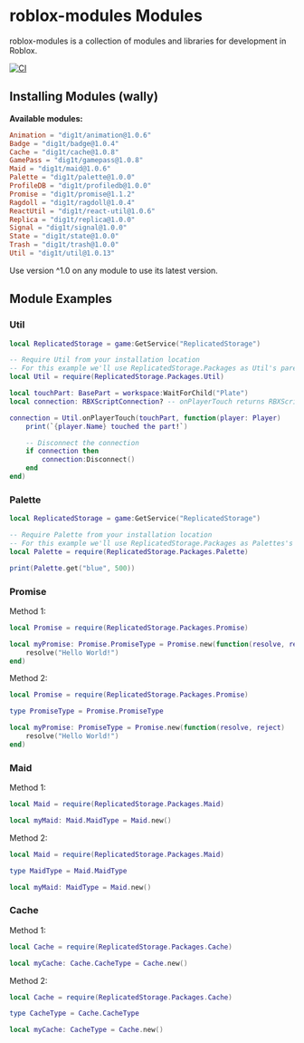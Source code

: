 # roblox-modules Modules

roblox-modules is a collection of modules and libraries for development in Roblox.

[![CI](https://github.com/dig1t/roblox-modules/actions/workflows/ci.yml/badge.svg?branch=main)](https://github.com/dig1t/roblox-modules/actions/workflows/ci.yml)

## Installing Modules (wally)
**Available modules:**
```toml
Animation = "dig1t/animation@1.0.6"
Badge = "dig1t/badge@1.0.4"
Cache = "dig1t/cache@1.0.8"
GamePass = "dig1t/gamepass@1.0.8"
Maid = "dig1t/maid@1.0.6"
Palette = "dig1t/palette@1.0.0"
ProfileDB = "dig1t/profiledb@1.0.0"
Promise = "dig1t/promise@1.1.2"
Ragdoll = "dig1t/ragdoll@1.0.4"
ReactUtil = "dig1t/react-util@1.0.6"
Replica = "dig1t/replica@1.0.0"
Signal = "dig1t/signal@1.0.0"
State = "dig1t/state@1.0.0"
Trash = "dig1t/trash@1.0.0"
Util = "dig1t/util@1.0.13"
```

Use version ^1.0 on any module to use its latest version.

## Module Examples

### Util
```lua
local ReplicatedStorage = game:GetService("ReplicatedStorage")

-- Require Util from your installation location
-- For this example we'll use ReplicatedStorage.Packages as Util's parent location
local Util = require(ReplicatedStorage.Packages.Util)

local touchPart: BasePart = workspace:WaitForChild("Plate")
local connection: RBXScriptConnection? -- onPlayerTouch returns RBXScriptConnection

connection = Util.onPlayerTouch(touchPart, function(player: Player)
	print(`{player.Name} touched the part!`)

	-- Disconnect the connection
	if connection then
		connection:Disconnect()
	end
end)
```

### Palette
```lua
local ReplicatedStorage = game:GetService("ReplicatedStorage")

-- Require Palette from your installation location
-- For this example we'll use ReplicatedStorage.Packages as Palettes's parent location
local Palette = require(ReplicatedStorage.Packages.Palette)

print(Palette.get("blue", 500))
```

### Promise

Method 1:
```lua
local Promise = require(ReplicatedStorage.Packages.Promise)

local myPromise: Promise.PromiseType = Promise.new(function(resolve, reject)
	resolve("Hello World!")
end)
```

Method 2:
```lua
local Promise = require(ReplicatedStorage.Packages.Promise)

type PromiseType = Promise.PromiseType

local myPromise: PromiseType = Promise.new(function(resolve, reject)
	resolve("Hello World!")
end)
```

### Maid

Method 1:
```lua
local Maid = require(ReplicatedStorage.Packages.Maid)

local myMaid: Maid.MaidType = Maid.new()
```

Method 2:
```lua
local Maid = require(ReplicatedStorage.Packages.Maid)

type MaidType = Maid.MaidType

local myMaid: MaidType = Maid.new()
```

### Cache

Method 1:
```lua
local Cache = require(ReplicatedStorage.Packages.Cache)

local myCache: Cache.CacheType = Cache.new()
```

Method 2:
```lua
local Cache = require(ReplicatedStorage.Packages.Cache)

type CacheType = Cache.CacheType

local myCache: CacheType = Cache.new()
```
